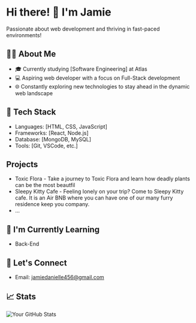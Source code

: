 
# Hi there! 👋 I'm Jamie

Passionate about web development and thriving in fast-paced environments! 

## 👨‍💻 About Me
- 🎓 Currently studying [Software Engineering] at Atlas
- 💻 Aspiring web developer with a focus on Full-Stack development
- 🌐 Constantly exploring new technologies to stay ahead in the dynamic web landscape

## 🔧 Tech Stack
- Languages: [HTML, CSS, JavaScript]
- Frameworks: [React, Node.js]
- Database: [MongoDB, MySQL]
- Tools: [Git, VSCode, etc.]

##  Projects
- Toxic Flora - Take a journey to Toxic Flora and learn how deadly plants can be the most beautfil
- Sleepy Kitty Cafe - Feeling lonely on your trip? Come to Sleepy Kitty cafe. It is an Air BNB where you can have one of our many furry residence keep you company.
- ...

## 🌱 I'm Currently Learning
- Back-End

## 🤝 Let's Connect
- Email: jamiedanielle456@gmail.com

## 📈 Stats
![Your GitHub Stats](https://github-readme-stats.vercel.app/api?username=Jamie897&show_icons=true&hide=contribs,prs&count_private=true&theme=radical)



